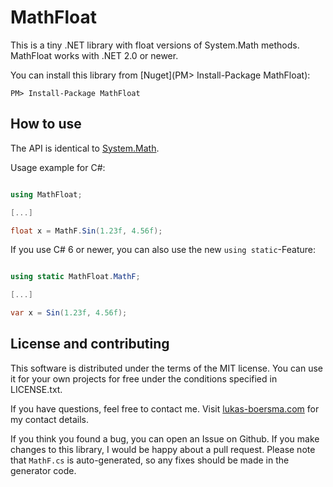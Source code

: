 # MathFloat

This is a tiny .NET library with float versions of System.Math methods. MathFloat works with .NET 2.0 or newer.

You can install this library from [Nuget](PM> Install-Package MathFloat):

````
PM> Install-Package MathFloat
````

## How to use

The API is identical to [System.Math](https://msdn.microsoft.com/en-us/library/system.math(v=vs.110).aspx).

Usage example for C#:

````csharp

using MathFloat;

[...]

float x = MathF.Sin(1.23f, 4.56f);

````

If you use C# 6 or newer, you can also use the new `using static`-Feature:

````csharp

using static MathFloat.MathF;

[...]

var x = Sin(1.23f, 4.56f);

````

## License and contributing

This software is distributed under the terms of the MIT license. You can use it for your own projects for free under the conditions specified in LICENSE.txt. 

If you have questions, feel free to contact me. Visit [lukas-boersma.com](https://lukas-boersma.com) for my contact details.

If you think you found a bug, you can open an Issue on Github. If you make changes to this library, I would be happy about a pull request. Please note that `MathF.cs` is auto-generated, so any fixes should be made in the generator code.

